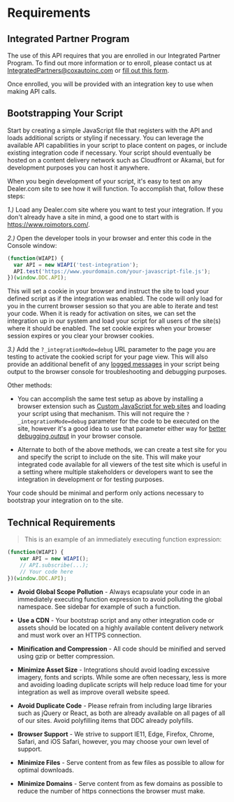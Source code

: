 # Requirements

## Integrated Partner Program

The use of this API requires that you are enrolled in our Integrated Partner Program. To find out more information or to enroll, please contact us at <a href="mailto:IntegratedPartners@coxautoinc.com"> IntegratedPartners@coxautoinc.com</a> or <a href="https://forms.dealer.com/integrated-partner-program.htm" target="_blank">fill out this form</a>.

Once enrolled, you will be provided with an integration key to use when making API calls.

## Bootstrapping Your Script

Start by creating a simple JavaScript file that registers with the API and loads additional scripts or styling if necessary. You can leverage the available API capabilities in your script to place content on pages, or include existing integration code if necessary. Your script should eventually be hosted on a content delivery network such as Cloudfront or Akamai, but for development purposes you can host it anywhere.

When you begin development of your script, it's easy to test on any Dealer.com site to see how it will function. To accomplish that, follow these steps:

*1.)* Load any Dealer.com site where you want to test your integration. If you don't already have a site in mind, a good one to start with is <a href="https://www.roimotors.com/" target="_blank">https://www.roimotors.com/</a>.

*2.)* Open the developer tools in your browser and enter this code in the Console window:

```javascript
(function(WIAPI) {
  var API = new WIAPI('test-integration');
  API.test('https://www.yourdomain.com/your-javascript-file.js');
})(window.DDC.API);
```

This will set a cookie in your browser and instruct the site to load your defined script as if the integration was enabled. The code will only load for you in the current browser session so that you are able to iterate and test your code. When it is ready for activation on sites, we can set the integration up in our system and load your script for all users of the site(s) where it should be enabled. The set cookie expires when your browser session expires or you clear your browser cookies.

*3.)* Add the `?_integrationMode=debug` URL parameter to the page you are testing to activate the cookied script for your page view. This will also provide an additional benefit of any <a href="#debugging">logged messages</a> in your script being output to the browser console for troubleshooting and debugging purposes.

Other methods:

* You can accomplish the same test setup as above by installing a browser extension such as <a href="https://chrome.google.com/webstore/detail/custom-javascript-for-web/poakhlngfciodnhlhhgnaaelnpjljija" target="_blank">Custom JavaScript for web sites</a> and loading your script using that mechanism. This will not require the `?_integrationMode=debug` parameter for the code to be executed on the site, however it's a good idea to use that parameter either way for <a href="#debugging-troubleshooting">better debugging output</a> in your browser console.

* Alternate to both of the above methods, we can create a test site for you and specify the script to include on the site. This will make your integrated code available for all viewers of the test site which is useful in a setting where multiple stakeholders or developers want to see the integration in development or for testing purposes.

Your code should be minimal and perform only actions necessary to bootstrap your integration on to the site.

## Technical Requirements

> This is an example of an immediately executing function expression:

```javascript
(function(WIAPI) {
	var API = new WIAPI();
	// API.subscribe(...);
	// Your code here
})(window.DDC.API);
```
* **Avoid Global Scope Pollution** - Always ecapsulate your code in an immediately executing function expression to avoid polluting the global namespace. See sidebar for example of such a function.

* **Use a CDN** - Your bootstrap script and any other integration code or assets should be located on a highly available content delivery network and must work over an HTTPS connection.

* **Minification and Compression** - All code should be minified and served using gzip or better compression.

* **Minimize Asset Size** - Integrations should avoid loading excessive imagery, fonts and scripts. While some are often necessary, less is more and avoiding loading duplicate scripts will help reduce load time for your integration as well as improve overall website speed.

* **Avoid Duplicate Code** - Please refrain from including large libraries such as jQuery or React, as both are already available on all pages of all of our sites. Avoid polyfilling items that DDC already polyfills.

* **Browser Support** - We strive to support IE11, Edge, Firefox, Chrome, Safari, and iOS Safari, however, you may choose your own level of support.

* **Minimize Files** - Serve content from as few files as possible to allow for optimal downloads.

* **Minimize Domains** - Serve content from as few domains as possible to reduce the number of https connections the browser must make.
